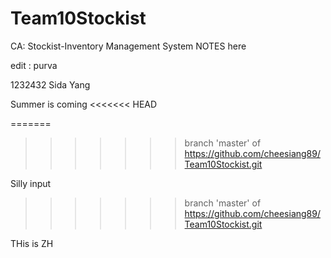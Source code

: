 # Team10Stockist
CA: Stockist-Inventory Management System
NOTES here

edit : purva


1232432
Sida Yang

Summer is coming
<<<<<<< HEAD

=======
>>>>>>> branch 'master' of https://github.com/cheesiang89/Team10Stockist.git


Silly input
>>>>>>> branch 'master' of https://github.com/cheesiang89/Team10Stockist.git




THis is ZH 
